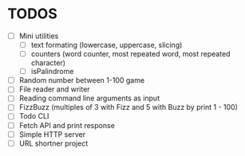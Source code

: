 # TODOS

-   [ ] Mini utilities
    -   [ ] text formating (lowercase, uppercase, slicing)
    -   [ ] counters (word counter, most repeated word, most repeated character)
    -   [ ] isPalindrome
-   [ ] Random number between 1-100 game
-   [ ] File reader and writer
-   [ ] Reading command line arguments as input
-   [ ] FizzBuzz (multiples of 3 with Fizz and 5 with Buzz by print 1 - 100)
-   [ ] Todo CLI
-   [ ] Fetch API and print response
-   [ ] Simple HTTP server
-   [ ] URL shortner project
<!-- NEED MORE INFO ABOUT GOROUTINES -->
